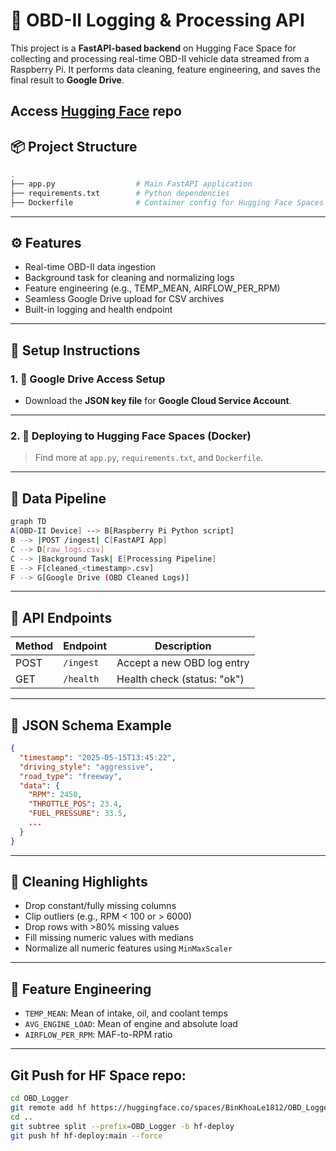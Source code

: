 # 🚗 OBD-II Logging & Processing API

This project is a **FastAPI-based backend** on Hugging Face Space for collecting and processing real-time OBD-II vehicle data streamed from a Raspberry Pi. It performs data cleaning, feature engineering, and saves the final result to **Google Drive**.

Access [Hugging Face](https://huggingface.co/spaces/BinKhoaLe1812/OBD_Logger) repo
---

## 📦 Project Structure

```bash
.
├── app.py                  # Main FastAPI application
├── requirements.txt        # Python dependencies
├── Dockerfile              # Container config for Hugging Face Spaces
```

---

## ⚙️ Features
* Real-time OBD-II data ingestion
* Background task for cleaning and normalizing logs
* Feature engineering (e.g., TEMP\_MEAN, AIRFLOW\_PER\_RPM)
* Seamless Google Drive upload for CSV archives
* Built-in logging and health endpoint

---

## 🧰 Setup Instructions

### 1. 🔐 Google Drive Access Setup
* Download the **JSON key file** for **Google Cloud Service Account**.

---

### 2. 🐳 Deploying to Hugging Face Spaces (Docker)

> Find more at `app.py`, `requirements.txt`, and `Dockerfile`.

---

## 🔁 Data Pipeline

```bash
graph TD
A[OBD-II Device] --> B[Raspberry Pi Python script]
B --> |POST /ingest| C[FastAPI App]
C --> D[raw_logs.csv]
C --> |Background Task| E[Processing Pipeline]
E --> F[cleaned_<timestamp>.csv]
F --> G[Google Drive (OBD Cleaned Logs)]
```

---

## 🚀 API Endpoints

| Method | Endpoint  | Description                 |
| ------ | --------- | --------------------------- |
| POST   | `/ingest` | Accept a new OBD log entry  |
| GET    | `/health` | Health check (status: "ok") |

---

## 📑 JSON Schema Example

```json
{
  "timestamp": "2025-05-15T13:45:22",
  "driving_style": "aggressive",
  "road_type": "freeway",
  "data": {
    "RPM": 2450,
    "THROTTLE_POS": 23.4,
    "FUEL_PRESSURE": 33.5,
    ...
  }
}
```

---

## 🧼 Cleaning Highlights

* Drop constant/fully missing columns
* Clip outliers (e.g., RPM < 100 or > 6000)
* Drop rows with >80% missing values
* Fill missing numeric values with medians
* Normalize all numeric features using `MinMaxScaler`

---

## 🧠 Feature Engineering

* `TEMP_MEAN`: Mean of intake, oil, and coolant temps
* `AVG_ENGINE_LOAD`: Mean of engine and absolute load
* `AIRFLOW_PER_RPM`: MAF-to-RPM ratio

---

## Git Push for HF Space repo:
```bash
cd OBD_Logger
git remote add hf https://huggingface.co/spaces/BinKhoaLe1812/OBD_Logger
cd ..
git subtree split --prefix=OBD_Logger -b hf-deploy
git push hf hf-deploy:main --force
```
